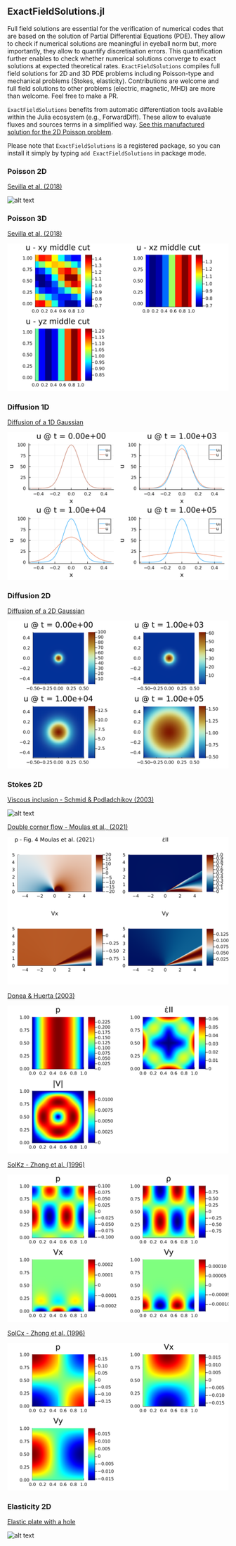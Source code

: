 ## ExactFieldSolutions.jl

Full field solutions are essential for the verification of numerical codes that are based on the solution of Partial Differential Equations (PDE).
They allow to check if numerical solutions are meaningful in eyeball norm but, more importantly, they allow to quantify discretisation errors.
This quantification further enables to check whether numerical solutions converge to exact solutions at expected theoretical rates.
`ExactFieldSolutions` compiles full field solutions for 2D and 3D PDE problems including Poisson-type and mechanical problems (Stokes, elasticity).
Contributions are welcome and full field solutions to other problems (electric, magnetic, MHD) are more than welcome. Feel free to make a PR.

`ExactFieldSolutions` benefits from automatic differentiation tools available within the Julia ecosystem (e.g., ForwardDiff). These allow to evaluate fluxes and sources terms in a simplified way. [See this manufactured solution for the 2D Poisson problem](src/Poisson2D_Sevilla2018.jl).

Please note that `ExactFieldSolutions` is a registered package, so you can install it simply by typing `add ExactFieldSolutions` in package mode.

### Poisson 2D
[Sevilla et al. (2018)](examples/Visualize_Poisson2D_Sevilla2018.jl)

![alt text](img/Poisson2D_Sevilla2018.svg "Sevilla et al. (2018)")

### Poisson 3D
[Sevilla et al. (2018)](examples/Visualize_Poisson3D_Sevilla2018.jl)

![alt text](img/Poisson3D_Sevilla2018.svg "Sevilla et al. (2018)")

### Diffusion 1D
[Diffusion of a 1D Gaussian](examples/Visualize_Diffusion1D_Gaussian.jl)

![alt text](img/Diffusion1D_Gaussian.svg)

### Diffusion 2D
[Diffusion of a 2D Gaussian](examples/Visualize_Diffusion2D_Gaussian.jl)

![alt text](img/Diffusion2D_Gaussian.svg)

### Stokes 2D
[Viscous inclusion - Schmid & Podladchikov (2003)](examples/Visualize_Stokes2D_Schmid2003.jl)

![alt text](img/Stokes2D_Schmid2003.svg "Schmid & Podladchikov (2003)")

[Double corner flow - Moulas et al., (2021)](examples/Visualize_Stokes2D_Moulas2021.jl)

![alt text](img/Stokes2D_Moulas2021.svg "Moulas et al. (2021)")

[Donea & Huerta (2003)](examples/Visualize_Stokes2D_Donea2003.jl)

![alt text](img/Stokes2D_Donea2003.svg "Donea & Huerta (2003)")

[SolKz - Zhong et al. (1996)](examples/Visualize_Stokes2D_SolKz_Zhong1996.jl)

![alt text](img/Stokes2D_SolKz_Zhong1996.svg "Zhong et al. (1996)")


[SolCx - Zhong et al. (1996)](examples/Visualize_Stokes2D_SolCx_Zhong1996.jl)

![alt text](img/Stokes2D_SolCx_Zhong1996.svg "Zhong et al. (1996)")

### Elasticity 2D
[Elastic plate with a hole](examples/Visualize_Elasticity2D_Hole.jl)

![alt text](img/Elasticity2D_Hole.svg "Elastic plate with a hole")
